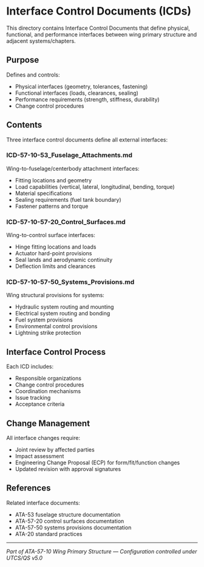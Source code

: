 # Interface Control Documents (ICDs)

This directory contains Interface Control Documents that define physical, functional, and performance interfaces between wing primary structure and adjacent systems/chapters.

## Purpose

Defines and controls:
- Physical interfaces (geometry, tolerances, fastening)
- Functional interfaces (loads, clearances, sealing)
- Performance requirements (strength, stiffness, durability)
- Change control procedures

## Contents

Three interface control documents define all external interfaces:

### ICD-57-10-53_Fuselage_Attachments.md
Wing-to-fuselage/centerbody attachment interfaces:
- Fitting locations and geometry
- Load capabilities (vertical, lateral, longitudinal, bending, torque)
- Material specifications
- Sealing requirements (fuel tank boundary)
- Fastener patterns and torque

### ICD-57-10-57-20_Control_Surfaces.md
Wing-to-control surface interfaces:
- Hinge fitting locations and loads
- Actuator hard-point provisions
- Seal lands and aerodynamic continuity
- Deflection limits and clearances

### ICD-57-10-57-50_Systems_Provisions.md
Wing structural provisions for systems:
- Hydraulic system routing and mounting
- Electrical system routing and bonding
- Fuel system provisions
- Environmental control provisions
- Lightning strike protection

## Interface Control Process

Each ICD includes:
- Responsible organizations
- Change control procedures
- Coordination mechanisms
- Issue tracking
- Acceptance criteria

## Change Management

All interface changes require:
- Joint review by affected parties
- Impact assessment
- Engineering Change Proposal (ECP) for form/fit/function changes
- Updated revision with approval signatures

## References

Related interface documents:
- ATA-53 fuselage structure documentation
- ATA-57-20 control surfaces documentation
- ATA-57-50 systems provisions documentation
- ATA-20 standard practices

---

*Part of ATA-57-10 Wing Primary Structure — Configuration controlled under UTCS/QS v5.0*
